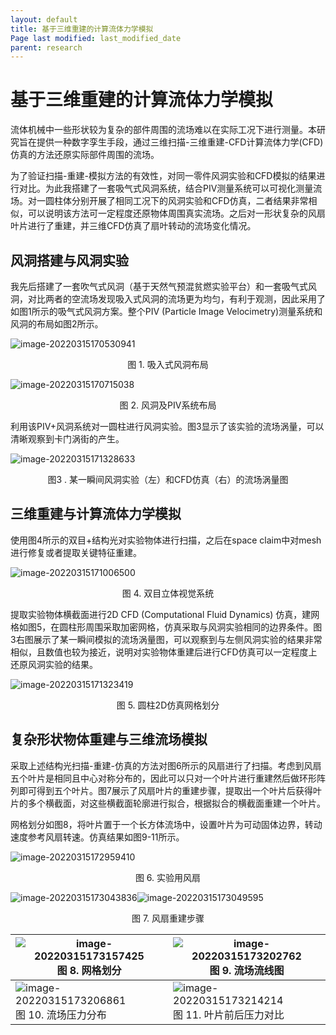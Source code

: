 ```yaml
---
layout: default
title: 基于三维重建的计算流体力学模拟
Page last modified: last_modified_date
parent: research
---
```


# 基于三维重建的计算流体力学模拟

流体机械中一些形状较为复杂的部件周围的流场难以在实际工况下进行测量。本研究旨在提供一种数字孪生手段，通过三维扫描-三维重建-CFD计算流体力学(CFD)仿真的方法还原实际部件周围的流场。

为了验证扫描-重建-模拟方法的有效性，对同一零件风洞实验和CFD模拟的结果进行对比。为此我搭建了一套吸气式风洞系统，结合PIV测量系统可以可视化测量流场。对一圆柱体分别开展了相同工况下的风洞实验和CFD仿真，二者结果非常相似，可以说明该方法可一定程度还原物体周围真实流场。之后对一形状复杂的风扇叶片进行了重建，并三维CFD仿真了扇叶转动的流场变化情况。

## 风洞搭建与风洞实验

我先后搭建了一套吹气式风洞（基于天然气预混贫燃实验平台）和一套吸气式风洞，对比两者的空流场发现吸入式风洞的流场更为均匀，有利于观测，因此采用了如图1所示的吸气式风洞方案。整个PIV (Particle Image Velocimetry)测量系统和风洞的布局如图2所示。

![image-20220315170530941]({{site.url}}/docs/research/2022-03-14-cfd.assets/image-20220315170530941.png)<br>
<p style="text-align:center">图 1. 吸入式风洞布局</p>

![image-20220315170715038]({{site.url}}/docs/research/2022-03-14-cfd.assets/image-20220315170715038.png)<br>
<p style="text-align:center">图 2. 风洞及PIV系统布局</p>

利用该PIV+风洞系统对一圆柱进行风洞实验。图3显示了该实验的流场涡量，可以清晰观察到卡门涡街的产生。

![image-20220315171328633]({{site.url}}/docs/research/2022-03-14-cfd.assets/image-20220315171328633.png)<br>
<p style="text-align:center">图3 . 某一瞬间风洞实验（左）和CFD仿真（右）的流场涡量图</p>

## 三维重建与计算流体力学模拟

使用图4所示的双目+结构光对实验物体进行扫描，之后在space claim中对mesh进行修复或者提取关键特征重建。

![image-20220315171006500]({{site.url}}/docs/research/2022-03-14-cfd.assets/image-20220315171006500.png)<br>
<p style="text-align:center">图 4. 双目立体视觉系统</p>

提取实验物体横截面进行2D CFD (Computational Fluid Dynamics) 仿真，建网格如图5，在圆柱形周围采取加密网格，仿真采取与风洞实验相同的边界条件。图3右图展示了某一瞬间模拟的流场涡量图，可以观察到与左侧风洞实验的结果非常相似，且数值也较为接近，说明对实验物体重建后进行CFD仿真可以一定程度上还原风洞实验的结果。

![image-20220315171323419]({{site.url}}/docs/research/2022-03-14-cfd.assets/image-20220315171323419.png)<br>
<p style="text-align:center">图 5. 圆柱2D仿真网格划分</p>

## 复杂形状物体重建与三维流场模拟

采取上述结构光扫描-重建-仿真的方法对图6所示的风扇进行了扫描。考虑到风扇五个叶片是相同且中心对称分布的，因此可以只对一个叶片进行重建然后做环形阵列即可得到五个叶片。图7展示了风扇叶片的重建步骤，提取出一个叶片后获得叶片的多个横截面，对这些横截面轮廓进行拟合，根据拟合的横截面重建一个叶片。

网格划分如图8，将叶片置于一个长方体流场中，设置叶片为可动固体边界，转动速度参考风扇转速。仿真结果如图9-11所示。

![image-20220315172959410]({{site.url}}/docs/research/2022-03-14-cfd.assets/image-20220315172959410.png)<br>
<p style="text-align:center">图 6. 实验用风扇</p>

![image-20220315173043836]({{site.url}}/docs/research/2022-03-14-cfd.assets/image-20220315173043836.png)![image-20220315173049595]({{site.url}}/docs/research/2022-03-14-cfd.assets/image-20220315173049595.png)<br>
<p style="text-align:center">图 7. 风扇重建步骤</p>

| ![image-20220315173157425]({{site.url}}/docs/research/2022-03-14-cfd.assets/image-20220315173157425.png)<br />图 8. 网格划分 | ![image-20220315173202762]({{site.url}}/docs/research/2022-03-14-cfd.assets/image-20220315173202762.png)<br />图 9. 流场流线图 |
| ------------------------------------------------------------ | ------------------------------------------------------------ |
| ![image-20220315173206861]({{site.url}}/docs/research/2022-03-14-cfd.assets/image-20220315173206861.png)<br />图 10. 流场压力分布 | ![image-20220315173214214]({{site.url}}/docs/research/2022-03-14-cfd.assets/image-20220315173214214.png)<br />图 11. 叶片前后压力对比 |

